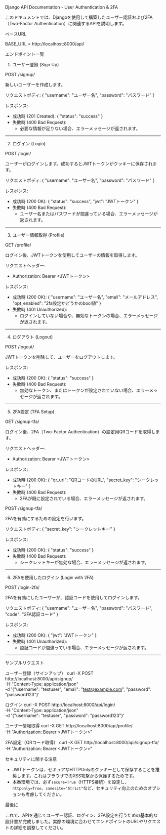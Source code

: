 Django API Documentation - User Authentication & 2FA

このドキュメントでは、Djangoを使用して構築したユーザー認証および2FA（Two-Factor Authentication）に関連するAPIを説明します。

ベースURL

BASE_URL = http://localhost:8000/api/

エンドポイント一覧

1. ユーザー登録 (Sign Up)

POST /signup/

新しいユーザーを作成します。

リクエストボディ:
{
  "username": "ユーザー名",
  "password": "パスワード"
}

レスポンス:
- 成功時 (201 Created):
  {
    "status": "success"
  }
- 失敗時 (400 Bad Request):
  - 必要な情報が足りない場合、エラーメッセージが返されます。

---

2. ログイン (Login)

POST /login/

ユーザーがログインします。成功するとJWTトークンがクッキーに保存されます。

リクエストボディ:
{
  "username": "ユーザー名",
  "password": "パスワード"
}

レスポンス:
- 成功時 (200 OK):
  {
    "status": "success",
    "jwt": "JWTトークン"
  }
- 失敗時 (400 Bad Request):
  - ユーザー名またはパスワードが間違っている場合、エラーメッセージが返されます。

---

3. ユーザー情報取得 (Profile)

GET /profile/

ログイン後、JWTトークンを使用してユーザーの情報を取得します。

リクエストヘッダー:
- Authorization: Bearer <JWTトークン>

レスポンス:
- 成功時 (200 OK):
  {
    "username": "ユーザー名",
    "email": "メールアドレス",
    "opt_enabled": "2fa設定かどうかのbool値"
  }
- 失敗時 (401 Unauthorized):
  - ログインしていない場合や、無効なトークンの場合、エラーメッセージが返されます。

---

4. ログアウト (Logout)

POST /logout/

JWTトークンを削除して、ユーザーをログアウトします。

レスポンス:
- 成功時 (200 OK):
  {
    "status": "success"
  }
- 失敗時 (400 Bad Request):
  - 無効なトークン、またはトークンが設定されていない場合、エラーメッセージが返されます。

---

5. 2FA設定 (TFA Setup)

GET /signup-tfa/

ログイン後、2FA（Two-Factor Authentication）の設定用QRコードを取得します。

リクエストヘッダー:
- Authorization: Bearer <JWTトークン>

レスポンス:
- 成功時 (200 OK):
  {
    "qr_url": "QRコードのURL",
    "secret_key": "シークレットキー"
  }
- 失敗時 (400 Bad Request):
  - 2FAが既に設定されている場合、エラーメッセージが返されます。

POST /signup-tfa/

2FAを有効にするための設定を行います。

リクエストボディ:
{
  "secret_key": "シークレットキー"
}

レスポンス:
- 成功時 (200 OK):
  {
    "status": "success"
  }
- 失敗時 (400 Bad Request):
  - シークレットキーが無効な場合、エラーメッセージが返されます。

---

6. 2FAを使用したログイン (Login with 2FA)

POST /login-2fa/

2FAを有効にしたユーザーが、認証コードを使用してログインします。

リクエストボディ:
{
  "username": "ユーザー名",
  "password": "パスワード",
  "code": "2FA認証コード"
}

レスポンス:
- 成功時 (200 OK):
  {
    "jwt": "JWTトークン"
  }
- 失敗時 (401 Unauthorized):
  - 認証コードが間違っている場合、エラーメッセージが返されます。

---

サンプルリクエスト

ユーザー登録（サインアップ）
curl -X POST http://localhost:8000/api/signup/ \
    -H "Content-Type: application/json" \
    -d '{"username": "testuser", "email": "test@example.com", "password": "password123"}'

ログイン
curl -X POST http://localhost:8000/api/login/ \
    -H "Content-Type: application/json" \
    -d '{"username": "testuser", "password": "password123"}'

ユーザー情報取得
curl -X GET http://localhost:8000/api/profile/ \
    -H "Authorization: Bearer <JWTトークン>"

2FA設定（QRコード取得）
curl -X GET http://localhost:8000/api/signup-tfa/ \
    -H "Authorization: Bearer <JWTトークン>"

セキュリティに関する注意

- JWTトークンは、セキュアなHTTPOnlyのクッキーとして保存することを推奨します。これはブラウザでのXSS攻撃から保護するためです。
- 本番環境では、必ず`secure=True`（HTTPS接続）を設定し、`httponly=True`、`samesite="Strict"`など、セキュリティ向上のためのオプションも考慮してください。

最後に

これで、APIを通じてユーザー認証、ログイン、2FA設定を行うための基本的な設計書が完成しました。実際の環境に合わせてエンドポイントのURLやリクエストの詳細を調整してください。
